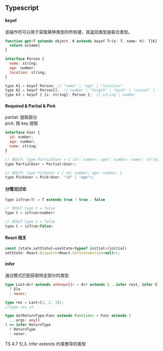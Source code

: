 <!--
 * @Author: your name
 * @Date: 2022-02-21 09:49:33
 * @LastEditTime: 2022-02-23 17:25:24
 * @LastEditors: Please set LastEditors
 * @Description: 打开koroFileHeader查看配置 进行设置: https://github.com/OBKoro1/koro1FileHeader/wiki/%E9%85%8D%E7%BD%AE
 * @FilePath: /blog/docs/pages/typescript.md
-->

## Typescript

#### keyof

该操作符可以用于获取某种类型的所有键，其返回类型是联合类型。

```js
function get<T extends object, K extends keyof T>(o: T, name: K): T[K] {
  return o[name]
}

interface Person {
  name: string;
  age: number;
  location: string;
}

type K1 = keyof Person; // "name" | "age" | "location"
type K2 = keyof Person[];  // number | "length" | "push" | "concat" | ...
type K3 = keyof { [x: string]: Person };  // string | number
```

#### Required & Partial & Pick

partial: 提取部分  
pick: 按 key 提取

```js
interface User {
  id: number;
  age: number;
  name: string;
}

// 相当于: type PartialUser = { id?: number; age?: number; name?: string; }
type PartialUser = Partial<User>;

// 相当于: type PickUser = { id: number; age: number; }
type PickUser = Pick<User, "id" | "age">;
```

#### 分情况讨论

```js
type isTrue<T> = T extends true ? true : false

// 相当于 type t = false
type t = isTrue<number>

// 相当于 type t = false
type t = isTrue<false>
```

<!-- http://shanyue.tech/post/ts-tips.html#_06-is -->

#### React 相关

```js
const [state,setState]=useState<typeof initial>(initial)
setState: React.Dispatch<React.SetStateAction<null>>;
```

#### infer
通过模式匹配获取特定部分的类型
```ts
type Last<Arr extends unknown[]> = Arr extends [...infer rest, infer Ele]
  ? Ele
  : never;

type res = Last<[1, 2, 3]>;
//type res =3
```

```ts
type GetReturnType<Func extends Function> = Func extends (
  ...args: any[]
) => infer ReturnType
  ? ReturnType
  : never;
```
TS 4.7 引入 infer extends 约束推导的类型  


